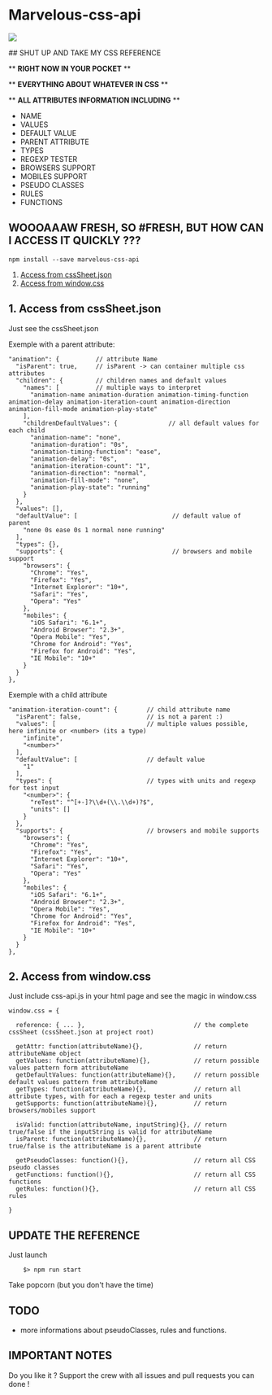 # Marvelous-css-api

<img src="http://i.giphy.com/Yv66XRlbWCuQw.gif">

## SHUT UP AND TAKE MY CSS REFERENCE

** **RIGHT NOW IN YOUR POCKET** ** 

** **EVERYTHING ABOUT WHATEVER IN CSS** **

** **ALL ATTRIBUTES INFORMATION INCLUDING** **

- NAME
- VALUES
- DEFAULT VALUE
- PARENT ATTRIBUTE
- TYPES
- REGEXP TESTER
- BROWSERS SUPPORT
- MOBILES SUPPORT
- PSEUDO CLASSES
- RULES
- FUNCTIONS

## WOOOAAAW FRESH, SO #FRESH, BUT HOW CAN I ACCESS IT QUICKLY ???

    npm install --save marvelous-css-api

1. [Access from cssSheet.json](#cssSheet)
2. [Access from window.css](#cssAPI)

## 1. Access from cssSheet.json

Just see the cssSheet.json

Exemple with a parent attribute:

    "animation": {          // attribute Name
      "isParent": true,     // isParent -> can container multiple css attributes
      "children": {         // children names and default values
        "names": [          // multiple ways to interpret
          "animation-name animation-duration animation-timing-function animation-delay animation-iteration-count animation-direction animation-fill-mode animation-play-state"
        ],
        "childrenDefaultValues": {              // all default values for each child
          "animation-name": "none",
          "animation-duration": "0s",
          "animation-timing-function": "ease",
          "animation-delay": "0s",
          "animation-iteration-count": "1",
          "animation-direction": "normal",
          "animation-fill-mode": "none",
          "animation-play-state": "running"
        }
      },
      "values": [],
      "defaultValue": [                          // default value of parent
        "none 0s ease 0s 1 normal none running"
      ],
      "types": {},
      "supports": {                              // browsers and mobile support
        "browsers": {
          "Chrome": "Yes",
          "Firefox": "Yes",
          "Internet Explorer": "10+",
          "Safari": "Yes",
          "Opera": "Yes"
        },
        "mobiles": {
          "iOS Safari": "6.1+",
          "Android Browser": "2.3+",
          "Opera Mobile": "Yes",
          "Chrome for Android": "Yes",
          "Firefox for Android": "Yes",
          "IE Mobile": "10+"
        }
      }
    },
    
Exemple with a child attribute

    "animation-iteration-count": {        // child attribute name
      "isParent": false,                  // is not a parent :)
      "values": [                         // multiple values possible, here infinite or <number> (its a type)
        "infinite",
        "<number>"
      ],
      "defaultValue": [                   // default value
        "1"
      ],
      "types": {                          // types with units and regexp for test input
        "<number>": {
          "reTest": "^[+-]?\\d+(\\.\\d+)?$",
          "units": []
        }
      },
      "supports": {                       // browsers and mobile supports
        "browsers": {
          "Chrome": "Yes",
          "Firefox": "Yes",
          "Internet Explorer": "10+",
          "Safari": "Yes",
          "Opera": "Yes"
        },
        "mobiles": {
          "iOS Safari": "6.1+",
          "Android Browser": "2.3+",
          "Opera Mobile": "Yes",
          "Chrome for Android": "Yes",
          "Firefox for Android": "Yes",
          "IE Mobile": "10+"
        }
      }
    },

## 2. Access from window.css

Just include css-api.js in your html page and see the magic in window.css

    window.css = {

      reference: { ... },                              // the complete cssSheet (cssSheet.json at project root)

      getAttr: function(attributeName){},              // return attributeName object
      getValues: function(attributeName){},            // return possible values pattern form attributeName
      getDefaultValues: function(attributeName){},     // return possible default values pattern from attributeName
      getTypes: function(attributeName){},             // return all attribute types, with for each a regexp tester and units
      getSupports: function(attributeName){},          // return browsers/mobiles support
      
      isValid: function(attributeName, inputString){}, // return true/false if the inputString is valid for attributeName
      isParent: function(attributeName){},             // return true/false is the attributeName is a parent attribute

      getPseudoClasses: function(){},                  // return all CSS pseudo classes
      getFunctions: function(){},                      // return all CSS functions
      getRules: function(){},                          // return all CSS rules
      
    }
    
## UPDATE THE REFERENCE

Just launch

        $> npm run start
        
Take popcorn (but you don't have the time)

## TODO

- more informations about pseudoClasses, rules and functions.

## IMPORTANT NOTES

Do you like it ? Support the crew with all issues and pull requests you can done !

